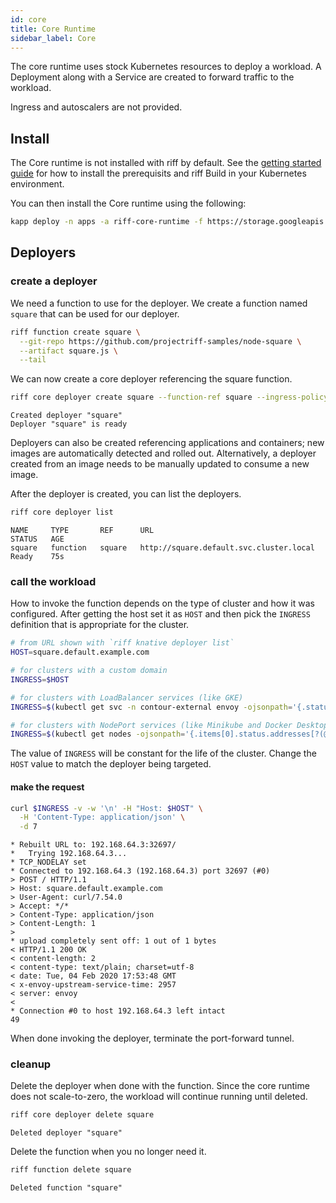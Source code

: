 ```yaml
---
id: core
title: Core Runtime
sidebar_label: Core
---
```


The core runtime uses stock Kubernetes resources to deploy a workload. A Deployment along with a Service are created to forward traffic to the workload.

Ingress and autoscalers are not provided.

## Install

The Core runtime is not installed with riff by default. See the [getting started guide](../getting-started.md) for how to install the prerequisits and riff Build in your Kubernetes environment.

You can then install the Core runtime using the following:

```sh
kapp deploy -n apps -a riff-core-runtime -f https://storage.googleapis.com/projectriff/release/0.6.0-snapshot/riff-core-runtime.yaml
```

## Deployers

### create a deployer

We need a function to use for the deployer. We create a function named `square` that can be used for our deployer.

```sh
riff function create square \
  --git-repo https://github.com/projectriff-samples/node-square \
  --artifact square.js \
  --tail
```

We can now create a core deployer referencing the square function.

```sh
riff core deployer create square --function-ref square --ingress-policy External --tail
```

```
Created deployer "square"
Deployer "square" is ready
```

Deployers can also be created referencing applications and containers; new images are automatically detected and rolled out. Alternatively, a deployer created from an image needs to be manually updated to consume a new image.

After the deployer is created, you can list the deployers.

```sh
riff core deployer list
```

```
NAME     TYPE       REF      URL                                       STATUS   AGE
square   function   square   http://square.default.svc.cluster.local   Ready    75s
```

### call the workload

How to invoke the function depends on the type of cluster and how it was configured. After getting the host set it as `HOST` and then pick the `INGRESS` definition that is appropriate for the cluster.

```sh
# from URL shown with `riff knative deployer list`
HOST=square.default.example.com

# for clusters with a custom domain
INGRESS=$HOST

# for clusters with LoadBalancer services (like GKE)
INGRESS=$(kubectl get svc -n contour-external envoy -ojsonpath='{.status.loadBalancer.ingress[0].ip}')

# for clusters with NodePort services (like Minikube and Docker Desktop)
INGRESS=$(kubectl get nodes -ojsonpath='{.items[0].status.addresses[?(@.type=="InternalIP")].address}'):$(kubectl get svc -n contour-external envoy -ojsonpath='{.spec.ports[?(@.port==80)].nodePort}')
```

The value of `INGRESS` will be constant for the life of the cluster. Change the `HOST` value to match the deployer being targeted.

#### make the request

```sh
curl $INGRESS -v -w '\n' -H "Host: $HOST" \
  -H 'Content-Type: application/json' \
  -d 7
```

```
* Rebuilt URL to: 192.168.64.3:32697/
*   Trying 192.168.64.3...
* TCP_NODELAY set
* Connected to 192.168.64.3 (192.168.64.3) port 32697 (#0)
> POST / HTTP/1.1
> Host: square.default.example.com
> User-Agent: curl/7.54.0
> Accept: */*
> Content-Type: application/json
> Content-Length: 1
> 
* upload completely sent off: 1 out of 1 bytes
< HTTP/1.1 200 OK
< content-length: 2
< content-type: text/plain; charset=utf-8
< date: Tue, 04 Feb 2020 17:53:48 GMT
< x-envoy-upstream-service-time: 2957
< server: envoy
< 
* Connection #0 to host 192.168.64.3 left intact
49
```

When done invoking the deployer, terminate the port-forward tunnel.

### cleanup

Delete the deployer when done with the function. Since the core runtime does not scale-to-zero, the workload will continue running until deleted.

```sh
riff core deployer delete square
```

```
Deleted deployer "square"
```

Delete the function when you no longer need it.

```sh
riff function delete square
```

```
Deleted function "square"
```
